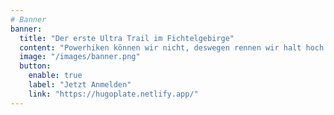 ```yaml
---
# Banner
banner:
  title: "Der erste Ultra Trail im Fichtelgebirge"
  content: "Powerhiken können wir nicht, deswegen rennen wir halt hoch."
  image: "/images/banner.png"
  button:
    enable: true
    label: "Jetzt Anmelden"
    link: "https://hugoplate.netlify.app/"
---
```

